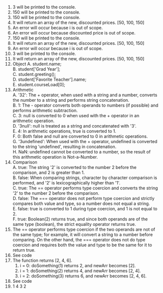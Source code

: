 1. 3 will be printed to the console.
2. 150 will be printed to the console.
3. 150 will be printed to the console.
4. It will return an array of the new, discounted prices. [50, 100, 150]
5. An error will occur because i is out of scope.
6. An error will occur because discounted price is out of scope.
7. 150 will be printed to the console.
8. It will return an array of the new, discounted prices. [50, 100, 150]
9. An error will occur because i is out of scope.
10. 3 will be printed to the console.
11. It will return an array of the new, discounted prices. [50, 100, 150]
12. Object
    A. student.name; \
    B. student['Grad Year']; \
    C. student.greeting(); \
    D. student['Favorite Teacher'].name; \
    E. student.courseLoad[0];
13. Arithmetic \
    A. '32': The + operator, when used with a string and a number, converts the number to a string and performs string concatenation.\
    B. 1: The - operator converts both operands to numbers (if possible) and performs arithmetic subtraction. \
    C. 3: null is converted to 0 when used with the + operator in an arithmetic operation. \
    D. '3null': null is treated as a string and concatenated with '3'. \
    E. 4: In arithmetic operations, true is converted to 1.\
    F. 0: Both false and null are converted to 0 in arithmetic operations. \
    G. '3undefined': When used with the + operator, undefined is converted to the string 'undefined', resulting in concatenation. \
    H. NaN: undefined cannot be converted to a number, so the result of this arithmetic operation is Not-a-Number.
14. Comparison \
    A. true: The string '2' is converted to the number 2 before the comparison, and 2 is greater than 1. \
    B. false: When comparing strings, character by character comparison is performed, and '2' is lexicographically higher than '1'. \
    C. true: The == operator performs type coercion and converts the string '2' to the number 2 before the comparison. \
    D. false: The === operator does not perform type coercion and strictly compares both value and type, so a number does not equal a string. \
    E. false: true is converted to 1 during type coercion, and 1 is not equal to 2. \
    F. true: Boolean(2) returns true, and since both operands are of the same type (boolean), the strict equality operator returns true.
15. The == operator performs type coercion if the two operands are not of the same type; for example, it will convert a string to a number before comparing. On the other hand, the === operator does not do type coercion and requires both the value and type to be the same for it to return true.
16. See code
17. The function returns [2, 4, 6]. 
    1.  i = 0: doSomething(1) returns 2, and newArr becomes [2]. 
    2.  i = 1: doSomething(2) returns 4, and newArr becomes [2, 4].
    3.  i = 2: doSomething(3) returns 6, and newArr becomes [2, 4, 6].
18. See code
19. 1 4 3 2
